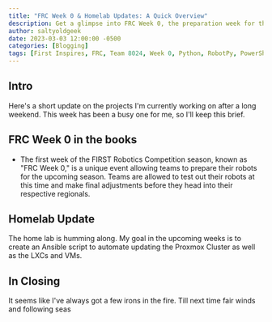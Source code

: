 ```yaml
---
title: "FRC Week 0 & Homelab Updates: A Quick Overview"
description: Get a glimpse into FRC Week 0, the preparation week for the FIRST Robotics Competition, and learn about the latest updates in my home lab setup.
author: saltyoldgeek
date: 2023-03-03 12:00:00 -0500
categories: [Blogging]
tags: [First Inspires, FRC, Team 8024, Week 0, Python, RobotPy, PowerShell, Self-Host, Homelab, Proxmox, Ansible, Robotics, Ansible Automation, Proxmox Cluster Update, LXCs, VMs, FRC 2023, Team Update]
---
```


## Intro

Here's a short update on the projects I'm currently working on after a long weekend. This week has been a busy one for me, so I'll keep this brief.

## FRC Week 0 in the books

- The first week of the FIRST Robotics Competition season, known as "FRC Week 0," is a unique event allowing teams to prepare their robots for the upcoming season. Teams are allowed to test out their robots at this time and make final adjustments before they head into their respective regionals.

## Homelab Update

The home lab is humming along. My goal in the upcoming weeks is to create an Ansible script to automate updating the Proxmox Cluster as well as the LXCs and VMs.

## In Closing

It seems like I've always got a few irons in the fire. Till next time fair winds and following seas
